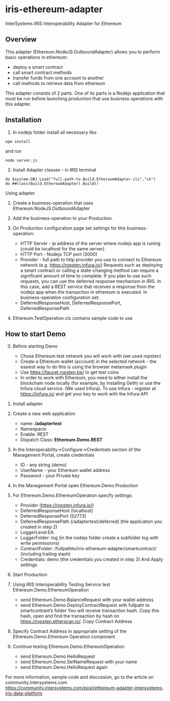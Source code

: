 # iris-ethereum-adapter
InterSystems IRIS Interoperability Adapter for Ethereum

## Overview
This adapter (Ethereum.NodeJS.OutboundAdapter) allows you to perform basic operations in ethereum:
* deploy a smart contract
* call smart contract methods
* transfer funds from one account to another
* call methods to retrieve data from ethereum

This adapter consists of 2 parts.
One of its parts is a Nodejs application that must be run
before launching production that use business operations with this adapter.

## Installation
1. In nodejs folder install all necessary libs 
```
npm install
```
and run 
```
node server.js
```

2. Install Adapter classes - in IRIS terminal
```
do $system.OBJ.Load("full-path-to-Build.EthereumAdapter.cls","ck")
do ##class(Build.EthereumAdapter).Build()
```

Using adapter
1. Create a business-operation that uses Ethereum.NodeJS.OutboundAdapter
2. Add the business-operation to your Production.
3. On Production configuration page set settings for this business-operation:
    * HTTP Server - ip address of the server where nodejs app is runing (could be localhost for the same server)
    * HTTP Port - Nodejs TCP port (3000)
    * Provider - full path to http provider you use to connect to Ethereum network (e.g. https://ropsten.infura.io/<your infura token>)
Requests such as deploying a smart contract or calling a state-changing method can require a significant amount of time to complete. If you plan to use such requests, you can use the deferred response mechanism in IRIS. In this case, add a REST service that receives a response from the nodejs app when the transaction in ethereum is executed. In business-operation configuration set:
    * DeferredResponseHost, DeferredResponsePort, DeferredResponsePath

4. Ethereum.TestOperation.cls contains sample code to use 

## How to start Demo
0. Before starting Demo
   * Chose Ethereum test network you will work with (we used ropsten)
   * Create a Ethereum wallet (account) in the selected network - the easiest way to do this is using the browser metamask plugin
   * Use https://faucet.ropsten.be/ to get test coins
   * In order to work with Ethereum, you need to either install the blockchain node locally (for example, by installing Geth) or use the Infura cloud service. (We used Infura). To use Infura - register at https://infura.io/ and get your key to work with the Infura API

1. Install adapter

2. Create a new web application
   * name: **/adaptertest**
   * Namespace: <yournamespace>
   * Enable: REST
   * Dispatch Class: **Ethereum.Demo.REST**
   
3. In the Interoperability->Configure->Credentials section of the Management Portal, create credentials
   * ID - any string (demo)
   * UserName - your Ethereum wallet address 
   * Password - your Private key
   
4. In the Management Portal open Ethereum.Demo.Production

5. For  Ethereum.Demo.EthereumOperation specify settings:
   * Provider  (https://ropsten.infura.io/<YourInfuraKey>)
   * DeferredResponseHost (localhost)
   * DeferredResponsePort (52773)
   * DeferredResponsePath (/adaptertest/deferred) (the application you created in step 2)
   * LoggerLevel:EA
   * LoggerFolder: log (in the nodejs folder create a subfolder log with write permissions) 
   * ContractFolder: /fullpathto/iris-ethereum-adapter/smartcontract/ (including trailing slash)
   * Credentials: demo (the credentials you created in step 3)
And Apply settings
   
6. Start Production

7. Using IRIS Interoperability Testing Service test  Ethereum.Demo.EthereumOperation 
   * send Ethereum.Demo.BalanceRequest with your wallet address
   * send Ethereum.Demo.DeployContractRequest with fullpath to smartcontrant’s folder 
      You will receive transaction hash. Copy this hash, open and find the transaction by hash on https://ropsten.etherscan.io/. 
      Copy Contract Address

8. Specify Contract Address in appropriate setting of the Ethereum.Demo.Ethereum Operation component

9. Continue testing  Ethereum.Demo.EthereumOperation
   * send Ethereum.Demo.HelloRequest
   * send Ethereum.Demo.SetNameRequest with your name
   * send Ethereum.Demo.HelloRequest again


For more information, sample code and discussion, go to the article on community.intersystems.com https://community.intersystems.com/post/ethereum-adapter-intersystems-iris-data-platform
